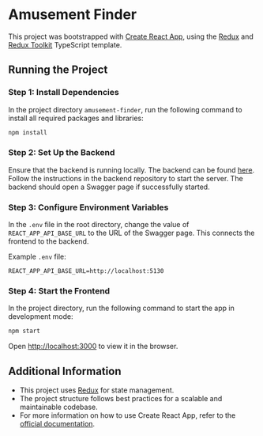 # Amusement Finder

This project was bootstrapped with [Create React App](https://github.com/facebook/create-react-app), using the [Redux](https://redux.js.org/) and [Redux Toolkit](https://redux-toolkit.js.org/) TypeScript template.

## Running the Project

### Step 1: Install Dependencies

In the project directory `amusement-finder`, run the following command to install all required packages and libraries:

```sh
npm install
```

### Step 2: Set Up the Backend

Ensure that the backend is running locally. The backend can be found [here](https://github.com/cobyknight/DatabaseAmusementParkProject). Follow the instructions in the backend repository to start the server. The backend should open a Swagger page if successfully started.

### Step 3: Configure Environment Variables

In the `.env` file in the root directory, change the value of `REACT_APP_API_BASE_URL` to the URL of the Swagger page. This connects the frontend to the backend.

Example `.env` file:

```env
REACT_APP_API_BASE_URL=http://localhost:5130
```

### Step 4: Start the Frontend

In the project directory, run the following command to start the app in development mode:

```sh
npm start
```

Open [http://localhost:3000](http://localhost:3000) to view it in the browser.

## Additional Information

- This project uses [Redux](https://redux.js.org/) for state management.
- The project structure follows best practices for a scalable and maintainable codebase.
- For more information on how to use Create React App, refer to the [official documentation](https://create-react-app.dev/docs/getting-started/).
